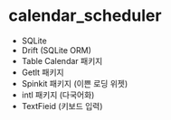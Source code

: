 # calendar_scheduler

- SQLite
- Drift (SQLite ORM)
- Table Calendar 패키지
- Getlt 패키지
- Spinkit 패키지 (이쁜 로딩 위젯)
- intl 패키지 (다국어화)
- TextFieid (키보드 입력)